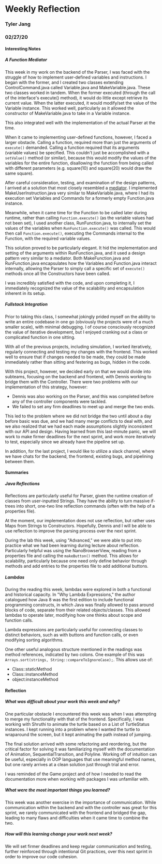 # Weekly Reflection
### Tyler Jang
### 02/27/20

#### Interesting Notes

##### A Function Mediator
This week in my work on the backend of the Parser, I was faced with the struggle of how to implement user-defined variables and instructions.
I began with the former, and I created two classes extending ControlCommand.java called Variable.java and MakeVariable.java. These two classes
worked in tandem. When the former  executed (through the call of the interface's execute() method), it would do little except retrieve its current value.
When the latter executed, it would modify/set the value of the Variable instance. This worked well, particularly as it allowed the constructor of
MakeVariable.java to take in a Variable instance.

This also integrated well with the implementation of the actual Parser at the time.

When it came to implementing user-defined functions, however, I faced a larger obstacle. Calling a function, required more than just the arguments of
```execute()``` demanded. Calling a function required that its arguments (variable values) be specified. This couldn't just be accomplished with a ```setValue()``` method (or similar), because this would
modify the values of the variables for the entire function, disallowing the function from being called with different parameters (e.g. square(10) and square(20) would draw the same square).

After careful consideration, testing, and examination of the design patterns, I arrived at a solution that most closely resembled a 
[mediator](https://www.oodesign.com/mediator-pattern.html). I implemented MakeUserInstruction.java very similar to MakeVariable.java, where I had
its execution set Variables and Commands for a formerly empty Function.java instance.

Meanwhile, when it came time for the Function to be called later during runtime, rather than calling ```Function.execute()``` (as the variable values had not been set), I used another class,
RunFunction.java, to internally set the values of the variables when ```RunFunction.execute()``` was called. This would then call
```Function.execute()```, executing the Commands internal to the Function, with the required variable values.

This solution proved to be particularly elegant. It hid the implementation and setting of the arguments within RunFunction.java, and it used a design pattern very similar to a mediator.
Both MakeFunction.java and RunFunction.java encapsulates how the Variables and Function.java interact internally, allowing the Parser to simply call a specific set of ```execute()``` methods once all the Constructors have been called.

I was incredibly satisfied with the code, and upon completing it, I immediately recognized the value of the scalability and encapsulation inherent in its setup.

##### Fullstack Integration
Prior to taking this class, I somewhat jokingly prided myself on the ability to write an entire codebase in one go (obviously the projects were of a much smaller scale), with minimal debugging.
I of course consciously recognized the value of iterative development, but I enjoyed cranking out a class or complicated function in one sitting.

With all of the previous projects, including simulation, I worked iteratively, regularly connecting and testing my changes with the frontend. This worked well to ensure that if changes needed to be made, they could be made immediately rather than
sitting and festering as bugs, hidden in the code.

With this project, however, we decided early on that we would divide into subteams, focusing on the backend and frontend, with Dennis working to bridge them with the Controller. There were two problems with our implementation of this strategy, however:
 - Dennis was also working on the Parser, and this was completed before any of the controller components were tackled. 
 - We failed to set any firm deadlines to meet up and merge the two ends.
 
This led to the problem where we did not bridge the two until about a day before basic was due, and we had many merge conflicts to deal with, and we also realized that we had each made assumptions slightly inconsistent with our API and design. 
Having learned from this last-minute panic, we will work to make firmer deadlines for the next sprint, and work more iteratively to test, especially since we already have the pipeline set up.

In addition, for the last project, I would like to utilize a slack channel, where we have chats for the backend, the frontend, existing bugs, and pipelining between them.

#### Summaries

##### Java Reflections
Reflections are particularly useful for Parser, given the runtime creation of classes from user-inputted Strings. They have the ability to turn massive if-trees into short, one-two line reflection commands (often with the help of a properties file). 

At the moment, our implementation does not use reflection, but rather uses Maps from Strings to Constructors. Hopefully, Dennis and I will be able to use reflection to improve the parsing process over the next sprint.

During the lab this week, using "Advanced," we were able to put into practice what we had been learning during lecture about reflection. Particularly helpful was using the NanoBrowserView, reading from a properties file and calling the ```makeButton()``` method.
This allows for scalability, particularly because one need only define behavior through methods and add entries to the properties file to add additional buttons. 

##### Lambdas
During the reading this week, lambdas were explored in both a functional and historical capacity. In "Why Lambda Expressions," the author catalogued how Java 8 was the first edition to include functional programming constructs, in which Java was finally allowed to pass around blocks of code, separate from their related objects/classes.
This allowed lambdas to operate later, modifying how one thinks about scope and function calls.

Lambda expressions are particularly useful for connecting classes to distinct behaviors, such as with buttons and function calls, or even modifying sorting algorithms.

One other useful analogous structure mentioned in the readings was method references, indicated by two colons. One example of this was ```Arrays.sort(strings, String::compareToIgnoreCase);```.
This allows use of:
 - Class::staticMethod
 - Class::instanceMethod
 - object:instanceMethod

#### Reflection

##### What was difficult about your work this week and why?
One particular obstacle I encountered this week was when I was attempting to merge my functionality with that of the frontend. Specifically, I was working with Shruthi to 
animate the turtle based on a List of TurtleStatus instances. I kept running into a problem where I wanted the turtle to wraparound the screen, but it kept animating the path instead of jumping. 

The final solution arrived with some refactoring and reordering, but the critical factor for solving it was familiarizing myself with the documentation of Animation, SequentialTransition, and Polyline. Working off of 
intuition can be useful, especially in OOP languages that use meaningful method names, but one rarely arrives at a clean solution just through trial and error. 

I was reminded of the Game project and of how I needed to read the documentation more when working with packages I was unfamiliar with. 

##### What were the most important things you learned?
This week was another exercise in the importance of communication. While communication within the backend and with the controller was great for this sprint, we rarely communicated with the frontend and bridged the gap, leading to many flaws
and difficulties when it came time to combine the two. 

##### How will this learning change your work next week?
We will set firmer deadlines and keep regular communication and testing, further reinforced through intentional Git practices, over this next sprint in order to improve our code cohesion.

